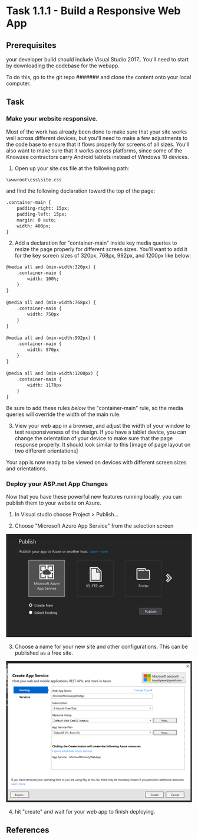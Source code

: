 # Task 1.1.1 - Build a Responsive Web App

## Prerequisites 

your developer build should include Visual Studio 2017.. 
You'll need to start by downloading the codebase for the webapp.   

To do this, go to the git repo ####### and clone the content onto your local computer.


## Task 
### Make your website responsive.
  Most of the work has already been done to make sure that your site works well across different devices, but you'll need to make a few adjustments to the code base to ensure that it flows properly for screens of all sizes.  You'll also want to make sure that it works across platforms, since some of the Knowzee contractors carry Android tablets instead of Windows 10 devices.
  
  1. Open up your site.css file at the following path:
```
\wwwroot\css\site.css
```

 and find the following declaration toward the top of the page:

```
.container-main {
    padding-right: 15px;
    padding-left: 15px;
    margin: 0 auto;
    width: 400px;
}
```




  2. Add a declaration for "container-main" inside key media queries to resize the page properly for different screen sizes. You'll want to add it for the key screen sizes of 320px, 768px, 992px, and 1200px like below:

```
@media all and (min-width:320px) {
    .container-main {
        width: 100%;
    }
}

@media all and (min-width:768px) {
    .container-main {
        width: 750px
    }
}

@media all and (min-width:992px) {
    .container-main {
        width: 970px
    }
}

@media all and (min-width:1200px) {
    .container-main {
        width: 1170px
    }
}
```

  Be sure to add these rules *below* the "container-main" rule, so the media queries will override the width of the main rule.

  3. View your web app in a browser, and adjust the width of your window to test responsiveness of the design.  If you have a tablet device, you can change the orientation of your device to make sure that the page response properly.  It should look similar to this
 [image of page layout on two different orientations]
 
 
Your app is now ready to be viewed on devices with different screen sizes and orientations.


### Deploy your ASP.net App Changes
Now that you have these powerful new features running locally, you can publish them to your website on Azure.

1. In Visual studio choose Project > Publish...

2. Choose "Microsoft Azure App Service" from the selection screen

![publish screen from vs](images/publish1.PNG)

3.  Choose a name for your new site and other configurations.  This can be published as a free site.

![publish screen from vs](images/publish2.PNG)

4. hit "create" and wait for your web app to finish deploying.



## References











